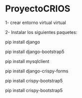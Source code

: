 # ProyectoCRIOS

1- crear entorno virtual virtual 

2- Instalar los siguientes paquetes:

pip install django 

pip install django-bootstrap5 

pip install mysqlclient

pip install django-crispy-forms

pip install crispy-bootstrap5

pip install crispy-bootstrap5

